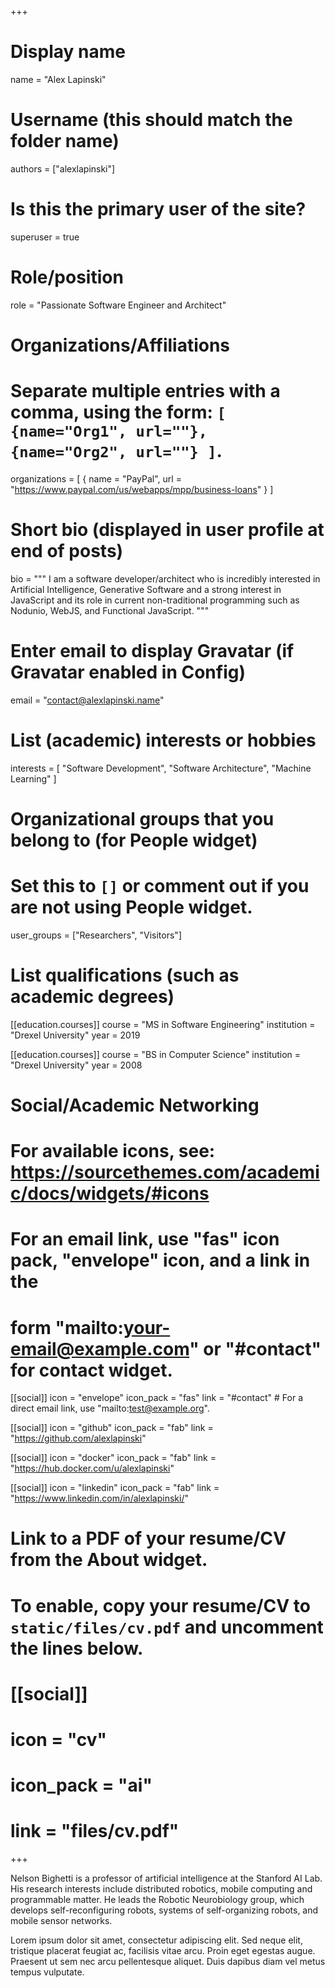 +++
# Display name
name = "Alex Lapinski"

# Username (this should match the folder name)
authors = ["alexlapinski"]

# Is this the primary user of the site?
superuser = true

# Role/position
role = "Passionate Software Engineer and Architect"

# Organizations/Affiliations
#   Separate multiple entries with a comma, using the form: `[ {name="Org1", url=""}, {name="Org2", url=""} ]`.
organizations = [ { name = "PayPal", url = "https://www.paypal.com/us/webapps/mpp/business-loans" } ]

# Short bio (displayed in user profile at end of posts)
bio = """
  I am a software developer/architect who is incredibly interested in Artificial Intelligence, 
  Generative Software and a strong interest in JavaScript and its role in current non-traditional 
  programming such as Nodunio, WebJS, and Functional JavaScript.
"""

# Enter email to display Gravatar (if Gravatar enabled in Config)
email = "contact@alexlapinski.name"

# List (academic) interests or hobbies
interests = [
  "Software Development",
  "Software Architecture",
  "Machine Learning"
]

# Organizational groups that you belong to (for People widget)
#   Set this to `[]` or comment out if you are not using People widget.
user_groups = ["Researchers", "Visitors"]

# List qualifications (such as academic degrees)
[[education.courses]]
  course = "MS in Software Engineering"
  institution = "Drexel University"
  year = 2019

[[education.courses]]
  course = "BS in Computer Science"
  institution = "Drexel University"
  year = 2008

# Social/Academic Networking
# For available icons, see: https://sourcethemes.com/academic/docs/widgets/#icons
#   For an email link, use "fas" icon pack, "envelope" icon, and a link in the
#   form "mailto:your-email@example.com" or "#contact" for contact widget.

[[social]]
  icon = "envelope"
  icon_pack = "fas"
  link = "#contact"  # For a direct email link, use "mailto:test@example.org".

[[social]]
  icon = "github"
  icon_pack = "fab"
  link = "https://github.com/alexlapinski"

[[social]]
  icon = "docker"
  icon_pack = "fab"
  link = "https://hub.docker.com/u/alexlapinski"

[[social]]
  icon = "linkedin"
  icon_pack = "fab"
  link = "https://www.linkedin.com/in/alexlapinski/"

# Link to a PDF of your resume/CV from the About widget.
# To enable, copy your resume/CV to `static/files/cv.pdf` and uncomment the lines below.
# [[social]]
#   icon = "cv"
#   icon_pack = "ai"
#   link = "files/cv.pdf"

+++

Nelson Bighetti is a professor of artificial intelligence at the Stanford AI Lab. His research interests include distributed robotics, mobile computing and programmable matter. He leads the Robotic Neurobiology group, which develops self-reconfiguring robots, systems of self-organizing robots, and mobile sensor networks.

Lorem ipsum dolor sit amet, consectetur adipiscing elit. Sed neque elit, tristique placerat feugiat ac, facilisis vitae arcu. Proin eget egestas augue. Praesent ut sem nec arcu pellentesque aliquet. Duis dapibus diam vel metus tempus vulputate. 
